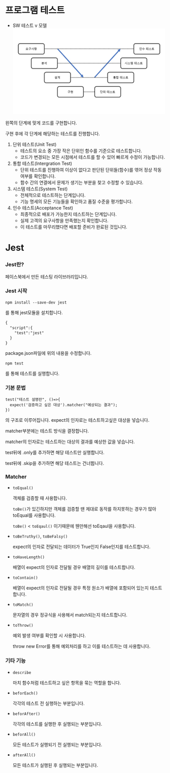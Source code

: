 # 프로그램 테스트

- SW 테스트 v 모델
  ![Alt text](%EC%8A%AC%EB%9D%BC%EC%9D%B4%EB%93%9C1.JPG)

왼쪽의 단계에 맞게 코드를 구현합니다.

구현 후에 각 단계에 해당하는 테스트를 진행합니다.

1. 단위 테스트(Unit Test)
   - 테스트의 요소 중 가장 작은 단위인 함수를 기준으로 테스트합니다.
   - 코드가 변경되는 모든 시점에서 테스트를 할 수 있어 빠르게 수정이 가능합니다.
2. 통합 테스트(Intergration Test)
   - 단위 테스트를 진행하여 이상이 없다고 판단된 단위들(함수)를 엮어 정상 작동 여부를 확인합니다.
   - 함수 간의 연결에서 문제가 생기는 부분을 찾고 수정할 수 있습니다.
3. 시스템 테스트(System Test)
   - 전체적으로 테스트하는 단계입니다.
   - 기능 명세의 모든 기능들을 확인하고 품질 수준을 평가합니다.
4. 인수 테스트(Acceptance Test)
   - 최종적으로 배포가 가능한지 테스트하는 단계입니다.
   - 실제 고객의 요구사항을 만족했는지 확인합니다.
   - 이 테스트를 마무리했다면 배포할 준비가 완료된 것입니다.

# Jest

### Jest란?

페이스북에서 만든 테스팅 라이브러리입니다.

### Jest 시작

```
npm install --save-dev jest
```

를 통해 jest모듈을 설치합니다.

```
{
  "script":{
    "test":"jest"
  }
}
```

package.json파일에 위의 내용을 수정합니다.

```
npm test
```

를 통해 테스트를 실행합니다.

### 기본 문법

```
test("테스트 설명란", ()=>{
  expect('검증하고 싶은 대상').matcher("예상되는 결과");
})
```

의 구조로 이루어집니다.
expect의 인자로는 테스트하고싶은 대상을 넣습니다.

matcher부분에는 테스트 방식을 결정합니다.

matcher의 인자로는 테스트하는 대상의 결과를 예상한 값을 넣습니다.

test뒤에 .only를 추가하면 해당 테스트만 실행합니다.

test뒤에 .skip을 추가하면 해당 테스트는 건너뜁니다.

### Matcher

- `toEqual()`

  객체를 검증할 때 사용합니다.

  `toBe()`가 있긴하지만 객체를 검증할 땐 제대로 동작를 하지못하는 경우가 많아 toEqual를 사용합니다.

  `toBe()` < `toEqaul()` 이기때문에 웬만해선 toEqaul을 사용합니다.

- `toBeTruthy()`, `toBeFalsy()`

  expect의 인자로 전달되는 데이터가 True인지 False인지를 테스트합니다.

- `toHaveLength()`

  배열이 expect의 인자로 전달될 경우 배열의 길이를 테스트합니다.

- `toContain()`

  배열이 expect의 인자로 전달될 경우 특정 원소가 배열에 포함되어 있는지 테스트합니다.

- `toMatch()`

  문자열의 경우 정규식을 사용해서 match되는지 테스트합니다.

- `toThrow()`

  예외 발생 여부를 확인할 시 사용합니다.

  throw new Error를 통해 예외처리를 하고 이를 테스트하는 데 사용합니다.

### 기타 기능

- `describe`

  마치 함수처럼 테스트하고 싶은 항목을 묶는 역할을 합니다.

- `beforEach()`

  각각의 테스트 전 실행하는 부분입니다.

- `beforAfter()`

  각각의 테스트를 실행한 후 실행되는 부분입니다.

- `beforAll()`

  모든 테스트가 실행되기 전 실행되는 부분입니다.

- `afterAll()`

  모든 테스트가 실행된 후 실행되는 부분입니다.
